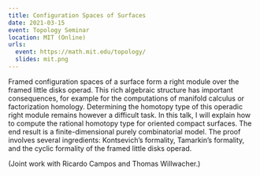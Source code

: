 ```yaml
---
title: Configuration Spaces of Surfaces
date: 2021-03-15
event: Topology Seminar
location: MIT (Online)
urls:
  event: https://math.mit.edu/topology/
  slides: mit.png
---
```


Framed configuration spaces of a surface form a right module over the framed little disks operad. This rich algebraic structure has important consequences, for example for the computations of manifold calculus or factorization homology. Determining the homotopy type of this operadic right module remains however a difficult task. In this talk, I will explain how to compute the rational homotopy type for oriented compact surfaces. The end result is a finite-dimensional purely combinatorial model. The proof involves several ingredients: Kontsevich’s formality, Tamarkin’s formality, and the cyclic formality of the framed little disks operad.

(Joint work with Ricardo Campos and Thomas Willwacher.)
